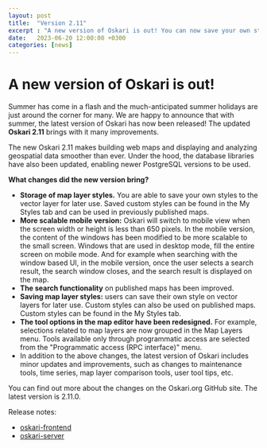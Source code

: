 ```yaml
---
layout: post
title:  "Version 2.11"
excerpt : "A new version of Oskari is out! You can now save your own styles on map layers and use them on published maps."
date:   2023-06-20 12:00:00 +0300
categories: [news]
---
```

# A new version of Oskari is out!

Summer has come in a flash and the much-anticipated summer holidays are just around the corner for many. We are happy to announce that with summer, the latest version of Oskari has now been released! The updated **Oskari 2.11** brings with it many improvements. 

The new Oskari 2.11 makes building web maps and displaying and analyzing geospatial data smoother than ever. Under the hood, the database libraries have also been updated, enabling newer PostgreSQL versions to be used.

**What changes did the new version bring?**

- **Storage of map layer styles.** You are able to save your own styles to the vector layer for later use. Saved custom styles can be found in the My Styles tab and can be used in previously published maps. 
- **More scalable mobile version:** Oskari will switch to mobile view when the screen width or height is less than 650 pixels. In the mobile version, the content of the windows has been modified to be more scalable to the small screen. Windows that are used in desktop mode, fill the entire screen on mobile mode. And for example when searching with the window based UI, in the mobile version, once the user selects a search result, the search window closes, and the search result is displayed on the map. 
- **The search functionality** on published maps has been improved.
- **Saving map layer styles:** users can save their own style on vector layers for later use. Custom styles can also be used on published maps. Custom styles can be found in the My Styles tab.
- **The tool options in the map editor have been redesigned.** For example, selections related to map layers are now grouped in the Map Layers menu. Tools available only through programmatic access are selected from the "Programmatic access (RPC interface)" menu. 
- In addition to the above changes, the latest version of Oskari includes minor updates and improvements, such as changes to maintenance tools, time series, map layer comparison tools, user tool tips, etc. 

You can find out more about the changes on the Oskari.org GitHub site. The latest version is 2.11.0.

Release notes:
 - [oskari-frontend](https://github.com/oskariorg/oskari-frontend/blob/master/ReleaseNotes.md#2110)
 - [oskari-server](https://github.com/oskariorg/oskari-server/blob/master/ReleaseNotes.md#2110)